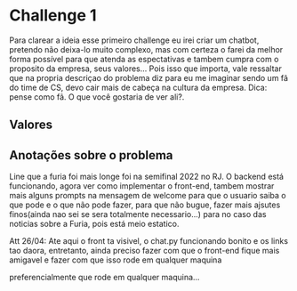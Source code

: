 # Challenge 1

Para clarear a ideia esse primeiro challenge eu irei criar um chatbot, pretendo não deixa-lo muito complexo, mas com certeza o farei da melhor forma possível para que atenda as espectativas e tambem cumpra com o proposito da empresa, seus valores... Pois isso que importa, vale ressaltar que na propria descriçao do problema diz para eu me imaginar sendo um fã do time de CS, devo cair mais de cabeça na cultura da empresa. Dica: pense como fã. O que você gostaria de ver ali?.

## Valores



## Anotações sobre o problema
Line que a furia foi mais longe foi na semifinal 2022 no RJ. O backend está funcionando, agora ver como implementar o front-end, tambem mostrar mais alguns prompts na mensagem de welcome para que o usuario saiba o que pode e o que não pode fazer, para que não bugue, fazer mais ajsutes finos(ainda nao sei se sera totalmente necessario...) para no caso das noticias sobre a Furia, pois está meio estatico.


Att 26/04:
Ate aqui o front ta visivel, o chat.py funcionando bonito e os links tao daora, entretanto, ainda preciso fazer com que o front-end fique mais amigavel e fazer com que isso rode em qualquer maquina

preferencialmente que rode em qualquer maquina...
